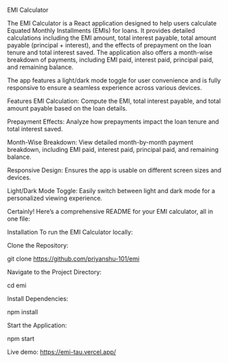 EMI Calculator

The EMI Calculator is a React application designed to help users calculate Equated Monthly Installments (EMIs) for loans. It provides detailed calculations including the EMI amount, total interest payable, total amount payable (principal + interest), and the effects of prepayment on the loan tenure and total interest saved. The application also offers a month-wise breakdown of payments, including EMI paid, interest paid, principal paid, and remaining balance.

The app features a light/dark mode toggle for user convenience and is fully responsive to ensure a seamless experience across various devices.

Features
EMI Calculation: Compute the EMI, total interest payable, and total amount payable based on the loan details.

Prepayment Effects: Analyze how prepayments impact the loan tenure and total interest saved.

Month-Wise Breakdown: View detailed month-by-month payment breakdown, including EMI paid, interest paid, principal paid, and remaining balance.

Responsive Design: Ensures the app is usable on different screen sizes and devices.

Light/Dark Mode Toggle: Easily switch between light and dark mode for a personalized viewing experience.


Certainly! Here’s a comprehensive README for your EMI calculator, all in one file:


Installation
To run the EMI Calculator locally:

Clone the Repository:

git clone https://github.com/priyanshu-101/emi

Navigate to the Project Directory:

cd emi

Install Dependencies:

npm install

Start the Application:

npm start

Live demo: 
https://emi-tau.vercel.app/
